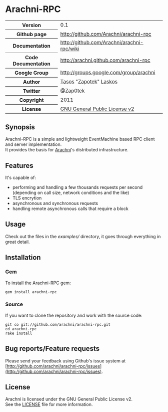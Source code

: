 # Arachni-RPC
<table>
    <tr>
        <th>Version</th>
        <td>0.1</td>
    </tr>
    <tr>
        <th>Github page</th>
        <td><a href="http://github.com/Arachni/arachni-rpc">http://github.com/Arachni/arachni-rpc</a></td>
     <tr/>
    <tr>
        <th>Documentation</th>
        <td><a href="http://github.com/Arachni/arachni-rpc/wiki">http://github.com/Arachni/arachni-rpc/wiki</a></td>
    </tr>
    <tr>
        <th>Code Documentation</th>
        <td><a href="http://arachni.github.com/arachni-rpc">http://arachni.github.com/arachni-rpc</a></td>
    </tr>
    <tr>
        <th>Google Group</th>
        <td><a href="http://groups.google.com/group/arachni">http://groups.google.com/group/arachni</a></td>
    </tr>
    <tr>
       <th>Author</th>
       <td><a href="mailto:tasos.laskos@gmail.com">Tasos</a> "<a href="mailto:zapotek@segfault.gr">Zapotek</a>" <a href="mailto:tasos.laskos@gmail.com">Laskos</a></td>
    </tr>
    <tr>
        <th>Twitter</th>
        <td><a href="http://twitter.com/Zap0tek">@Zap0tek</a></td>
    </tr>
    <tr>
        <th>Copyright</th>
        <td>2011</td>
    </tr>
    <tr>
        <th>License</th>
        <td><a href="file.LICENSE.html">GNU General Public License v2</a></td>
    </tr>
</table>

## Synopsis

Arachni-RPC is a simple and lightweight EventMachine based RPC client and server implementation. <br/>
It provides the basis for <a href="http://arachni.segfault.gr">Arachni</a>'s distributed infrastructure.

## Features

It's capable of:

 - performing and handling a few thousands requests per second (depending on call size, network conditions and the like)
 - TLS encrytion
 - asynchronous and synchronous requests
 - handling remote asynchronous calls that require a block

## Usage

Check out the files in the <i>examples/</i> directory, it goes through everything in great detail.

## Installation

### Gem

To install the Arachni-RPC gem:

    gem install arachni-rpc

### Source

If you want to clone the repository and work with the source code:

    git co git://github.com/arachni/arachni-rpc.git
    cd arachni-rpc
    rake install


## Bug reports/Feature requests
Please send your feedback using Github's issue system at
[http://github.com/arachni/arachni-rpc/issues](http://github.com/arachni/arachni-rpc/issues).


## License
Arachni is licensed under the GNU General Public License v2.<br/>
See the [LICENSE](file.LICENSE.html) file for more information.

